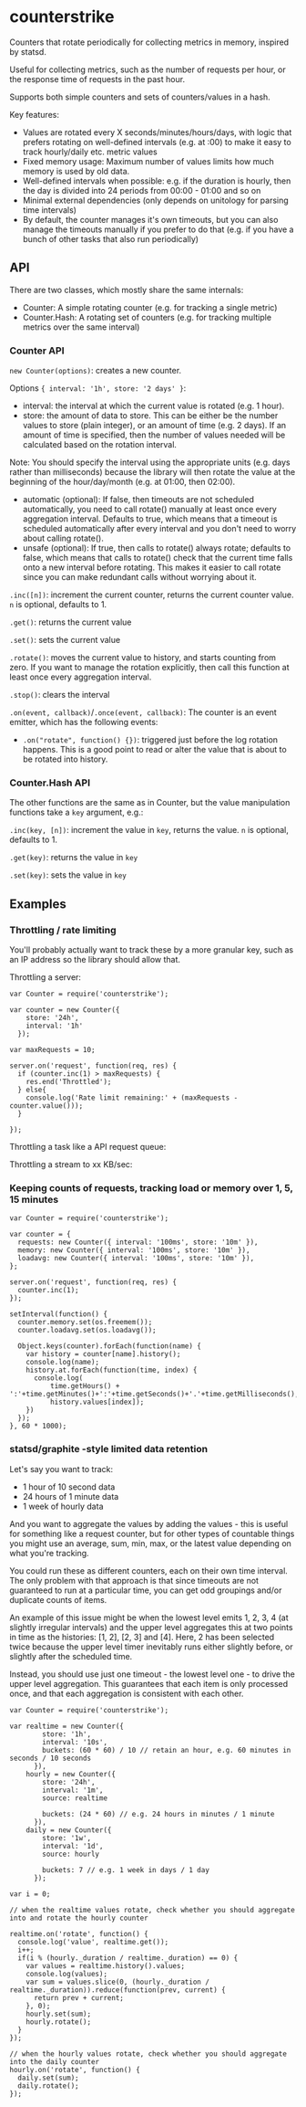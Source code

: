 # counterstrike

Counters that rotate periodically for collecting metrics in memory, inspired by statsd.

Useful for collecting metrics, such as the number of requests per hour, or the response time of requests in the past hour.

Supports both simple counters and sets of counters/values in a hash.

Key features:

- Values are rotated every X seconds/minutes/hours/days, with logic that prefers rotating on well-defined intervals (e.g. at :00) to make it easy to track hourly/daily etc. metric values
- Fixed memory usage: Maximum number of values limits how much memory is used by old data.
- Well-defined intervals when possible: e.g. if the duration is hourly, then the day is divided into 24 periods from 00:00 - 01:00 and so on
- Minimal external dependencies (only depends on unitology for parsing time intervals)
- By default, the counter manages it's own timeouts, but you can also manage the timeouts manually if you prefer to do that (e.g. if you have a bunch of other tasks that also run periodically)

## API

There are two classes, which mostly share the same internals:

- Counter: A simple rotating counter (e.g. for tracking a single metric)
- Counter.Hash: A rotating set of counters (e.g. for tracking multiple metrics over the same interval)

### Counter API

`new Counter(options)`: creates a new counter.

Options `{ interval: '1h', store: '2 days' }`:

- interval: the interval at which the current value is rotated (e.g. 1 hour).
- store: the amount of data to store. This can be either be the number values to store (plain integer), or an amount of time (e.g. 2 days). If an amount of time is specified, then the number of values needed will be calculated based on the rotation interval.

Note: You should specify the interval using the appropriate units (e.g. days rather than milliseconds) because the library will then rotate the value at the beginning of the hour/day/month (e.g. at 01:00, then 02:00).

- automatic (optional): If false, then timeouts are not scheduled automatically, you need to call rotate() manually at least once every aggregation interval. Defaults to true, which means that a timeout is scheduled automatically after every interval and you don't need to worry about calling rotate().
- unsafe (optional): If true, then calls to rotate() always rotate; defaults to false, which means that calls to rotate() check that the current time falls onto a new interval before rotating. This makes it easier to call rotate since you can make redundant calls without worrying about it.

`.inc([n])`: increment the current counter, returns the current counter value. `n` is optional, defaults to 1.

`.get()`: returns the current value

`.set()`: sets the current value

`.rotate()`: moves the current value to history, and starts counting from zero. If you want to manage the rotation explicitly, then call this function at least once every aggregation interval.

`.stop()`: clears the interval

`.on(event, callback)`/`.once(event, callback)`: The counter is an event emitter, which has the following events:

- `.on("rotate", function() {})`: triggered just before the log rotation happens. This is a good point to read or alter the value that is about to be rotated into history.

### Counter.Hash API

The other functions are the same as in Counter, but the value manipulation functions take a `key` argument, e.g.:

`.inc(key, [n])`: increment the value in `key`, returns the value. `n` is optional, defaults to 1.

`.get(key)`: returns the value in `key`

`.set(key)`: sets the value in `key`

## Examples

### Throttling / rate limiting

You'll probably actually want to track these by a more granular key, such as an IP address so the library should allow that.

Throttling a server:

    var Counter = require('counterstrike');

    var counter = new Counter({
        store: '24h',
        interval: '1h'
      });

    var maxRequests = 10;

    server.on('request', function(req, res) {
      if (counter.inc(1) > maxRequests) {
        res.end('Throttled');
      } else{
        console.log('Rate limit remaining:' + (maxRequests - counter.value()));
      }

    });

Throttling a task like a API request queue:

Throttling a stream to xx KB/sec:

### Keeping counts of requests, tracking load or memory over 1, 5, 15 minutes

    var Counter = require('counterstrike');

    var counter = {
      requests: new Counter({ interval: '100ms', store: '10m' }),
      memory: new Counter({ interval: '100ms', store: '10m' }),
      loadavg: new Counter({ interval: '100ms', store: '10m' }),
    };

    server.on('request', function(req, res) {
      counter.inc(1);
    });

    setInterval(function() {
      counter.memory.set(os.freemem());
      counter.loadavg.set(os.loadavg());

      Object.keys(counter).forEach(function(name) {
        var history = counter[name].history();
        console.log(name);
        history.at.forEach(function(time, index) {
          console.log(
              time.getHours() + ':'+time.getMinutes()+':'+time.getSeconds()+'.'+time.getMilliseconds(),
              history.values[index]);
        })
      });
    }, 60 * 1000);

### statsd/graphite -style limited data retention

Let's say you want to track:

- 1 hour of 10 second data
- 24 hours of 1 minute data
- 1 week of hourly data

And you want to aggregate the values by adding the values - this is useful for something like a request counter, but for other types of countable things you might use an average, sum, min, max, or the latest value depending on what you're tracking.

You could run these as different counters, each on their own time interval. The only problem with that approach is that since timeouts are not guaranteed to run at a particular time, you can get odd groupings and/or duplicate counts of items.

An example of this issue might be when the lowest level emits 1, 2, 3, 4 (at slightly irregular intervals) and the upper level aggregates this at two points in time as the histories: [1, 2], [2, 3] and [4]. Here, 2 has been selected twice because the upper level timer inevitably runs either slightly before, or slightly after the scheduled time.

Instead, you should use just one timeout - the lowest level one - to drive the upper level aggregation. This guarantees that each item is only processed once, and that each aggregation is consistent with each other.


    var Counter = require('counterstrike');

    var realtime = new Counter({
            store: '1h',
            interval: '10s',
            buckets: (60 * 60) / 10 // retain an hour, e.g. 60 minutes in seconds / 10 seconds
          }),
        hourly = new Counter({
            store: '24h',
            interval: '1m',
            source: realtime

            buckets: (24 * 60) // e.g. 24 hours in minutes / 1 minute
          }),
        daily = new Counter({
            store: '1w',
            interval: '1d',
            source: hourly

            buckets: 7 // e.g. 1 week in days / 1 day
          });

    var i = 0;

    // when the realtime values rotate, check whether you should aggregate into and rotate the hourly counter

    realtime.on('rotate', function() {
      console.log('value', realtime.get());
      i++;
      if(i % (hourly._duration / realtime._duration) == 0) {
        var values = realtime.history().values;
        console.log(values);
        var sum = values.slice(0, (hourly._duration / realtime._duration)).reduce(function(prev, current) {
          return prev + current;
        }, 0);
        hourly.set(sum);
        hourly.rotate();
      }
    });

    // when the hourly values rotate, check whether you should aggregate into the daily counter
    hourly.on('rotate', function() {
      daily.set(sum);
      daily.rotate();
    });


